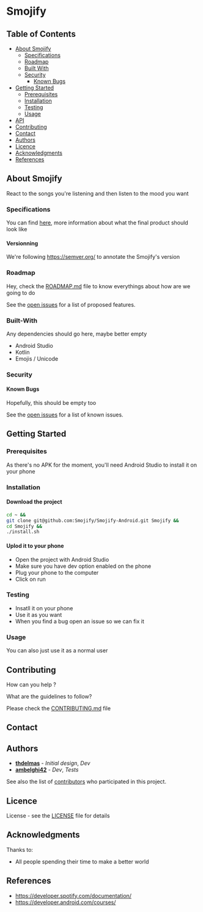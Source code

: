 # Smojify

## Table of Contents

* [About Smojify](#about-smojify)
  * [Specifications](#specifications)
  * [Roadmap](#roadmap)
  * [Built With](#built-with)
  * [Security](#security)
    * [Known Bugs](#known-bugs)
* [Getting Started](#getting-started)
  * [Prerequisites](#prerequisites)
  * [Installation](#installation)
  * [Testing](#testing)
  * [Usage](#usage)
* [API](API.md)
* [Contributing](#contributing)
* [Contact](#contact)
* [Authors](#authors)
* [Licence](#licence)
* [Acknowledgments](#acknowledgments)
* [References](#references)

## About Smojify
React to the songs you're listening and then listen to the mood you want

### Specifications

You can find [here](SPECIFICATIONS.md), more information about what the final product should look like

#### Versionning

We're following <https://semver.org/> to annotate the Smojify's version

### Roadmap

Hey, check the [ROADMAP.md](ROADMAP.md) file to know everythings about how are we going to do

See the [open issues](https://github.com/Smojify/Smojify/issues) for a list of proposed features.

### Built-With

Any dependencies should go here, maybe better empty

- Android Studio
- Kotlin
- Emojis / Unicode

### Security

#### Known Bugs

Hopefully, this should be empty too

See the [open issues](https://github.com/Smojify/Smojify/issues) for a list of known issues.

## Getting Started

### Prerequisites

As there's no APK for the moment, you'll need Android Studio to install it on your phone

### Installation

#### Download the project
```sh
cd ~ &&
git clone git@github.com:Smojify/Smojify-Android.git Smojify &&
cd Smojify &&
./install.sh
```

#### Uplod it to your phone
- Open the project with Android Studio
- Make sure you have dev option enabled on the phone
- Plug your phone to the computer
- Click on run

### Testing

- Insatll it on your phone
- Use it as you want
- When you find a bug open an issue so we can fix it

### Usage

You can also just use it as a normal user

## Contributing

How can you help ?

What are the guidelines to follow?

Please check the [CONTRIBUTING.md](CONTRIBUTING.md) file

## Contact

## Authors

* **[thdelmas](https://github.com/thdelmas)** - *Initial design*, *Dev*
* **[ambelghi42](https://github.com/ambelghi42)** - *Dev*, *Tests*

See also the list of [contributors](https://github.com/Smojify/Smojify/graphs/contributors) who participated in this project.

## Licence

License - see the [LICENSE](LICENSE) file for details

## Acknowledgments

Thanks to:

- All people spending their time to make a better world

## References

- <https://developer.spotify.com/documentation/>
- <https://developer.android.com/courses/>
